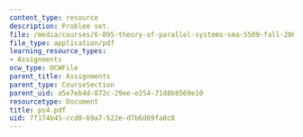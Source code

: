 ```yaml
---
content_type: resource
description: Problem set.
file: /media/courses/6-895-theory-of-parallel-systems-sma-5509-fall-2003/7f174b45ccd069a7522ed7b6d69fa0c8_ps4.pdf
file_type: application/pdf
learning_resource_types:
- Assignments
ocw_type: OCWFile
parent_title: Assignments
parent_type: CourseSection
parent_uid: a5e7eb4d-872c-29ee-e254-71d8b8569e10
resourcetype: Document
title: ps4.pdf
uid: 7f174b45-ccd0-69a7-522e-d7b6d69fa0c8
---
```

